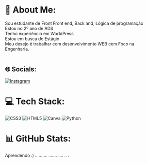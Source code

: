# 💫 About Me:
Sou estudante de Front Front end, Back and, Lógica de programação <br>Estou  no 2º ano de ADS<br>Tenho experiência em WorldPress<br>Estou em busca de Estágio<br>Meu desejo é trabalhar com desenvolvimento WEB com Foco na Engenharia. <br> <br>


## 🌐 Socials:
[![Instagram](https://img.shields.io/badge/Instagram-%23E4405F.svg?logo=Instagram&logoColor=white)](https://instagram.com/filipifray?igshid=OGQ5ZDc2ODk2ZA%3D%3D&utm_source=qr) 
# 💻 Tech Stack:
![CSS3](https://img.shields.io/badge/css3-%231572B6.svg?style=for-the-badge&logo=css3&logoColor=white) ![HTML5](https://img.shields.io/badge/html5-%23E34F26.svg?style=for-the-badge&logo=html5&logoColor=white) ![Canva](https://img.shields.io/badge/Canva-%2300C4CC.svg?style=for-the-badge&logo=Canva&logoColor=white) ![Python](https://img.shields.io/badge/python-3670A0?style=for-the-badge&logo=python&logoColor=ffdd54)
# 📊 GitHub Stats:
Aprendendo :)
..........
.......
....
..
.
